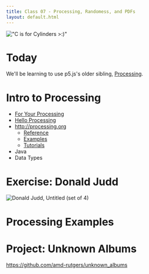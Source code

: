 ```yaml
---
title: Class 07 - Processing, Randomess, and PDFs
layout: default.html
---
```


!["C is for Cylinders >:)"](http://68.media.tumblr.com/34d7472d238fec0320d3cb5afd36621c/tumblr_olueahzsxj1r2geqjo1_500.gif)

# Today

We'll be learning to use p5.js's older sibling, [Processing](https://processing.org/).

# Intro to Processing

* [For Your Processing](http://fyprocessing.tumblr.com/)
* [Hello Processing](http://hello.processing.org/)
* http://processing.org
  * [Reference](https://processing.org/reference/)
  * [Examples](https://processing.org/examples/)
  * [Tutorials](https://processing.org/tutorials/)
* Java
* Data Types

# Exercise: Donald Judd

![Donald Judd, _Untitled (set of 4)_](/assets/07/donald_judd.jpg)

# Processing Examples

# Project: Unknown Albums

https://github.com/amd-rutgers/unknown_albums


